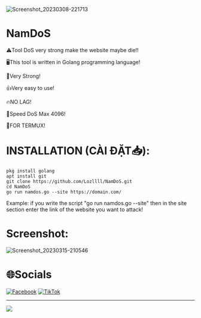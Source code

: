 ![Screenshot_20230308-221713](https://user-images.githubusercontent.com/98259155/225797849-45cb3dc6-f3fa-45eb-abfd-92db50816d8f.jpg)


# NamDoS

⚠️Tool DoS very strong make the website maybe die!!

🖥️This tool is written in Golang programming language!

💪Very Strong!

👍Very easy to use!

🔥NO LAG!

🚴Speed DoS Max 4096!

📱FOR TERMUX!

# INSTALLATION (CÀI ĐẶT📥):
```shell script
pkg install golang
apt install git
git clone https://github.com/Lozllll/NamDoS.git
cd NamDoS
go run namdos.go --site https://domain.com/
```
Example: if you write the script "go run namdos.go --site" then in the site section enter the link of the website you want to attack!

# Screenshot:

![Screenshot_20230315-210546](https://user-images.githubusercontent.com/98259155/225798132-ea8a823d-9d80-48a2-8415-7399ebd774be.png)


# 🌐Socials
[![Facebook](https://img.shields.io/badge/Facebook-%231877F2.svg?logo=Facebook&logoColor=white)](https://facebook.com/hoangnamtricker.2009) [![TikTok](https://img.shields.io/badge/TikTok-%23000000.svg?logo=TikTok&logoColor=white)](https://tiktok.com/@namcony2009) 

---
[![](https://visitcount.itsvg.in/api?id=Lozllll&icon=0&color=0)](https://visitcount.itsvg.in)
